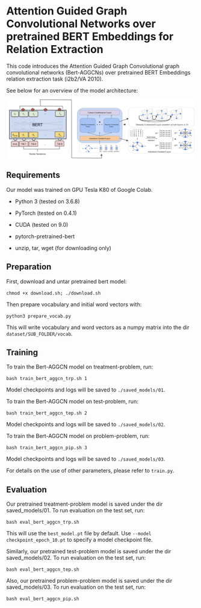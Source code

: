 Attention Guided Graph Convolutional Networks over pretrained BERT Embeddings for Relation Extraction
==========

This code introduces the Attention Guided Graph Convolutional graph convolutional networks (Bert-AGGCNs) over pretrained BERT Embeddings relation extraction task (i2b2/VA 2010).

See below for an overview of the model architecture:

![Bert-AGGCN Architecture](fig/Overview.png "Bert-AGGCN Architecture")

  

## Requirements

Our model was trained on GPU Tesla K80 of Google Colab.  

- Python 3 (tested on 3.6.8)

- PyTorch (tested on 0.4.1)

- CUDA (tested on 9.0)

- pytorch-pretrained-bert

- unzip, tar, wget (for downloading only)


## Preparation


  

First, download and untar pretrained bert model:

```
chmod +x download.sh; ./download.sh
```

  

Then prepare vocabulary and initial word vectors with:

```
python3 prepare_vocab.py
```

  

This will write vocabulary and word vectors as a numpy matrix into the dir `dataset/SUB_FOLDER/vocab`.

  

## Training

  

To train the Bert-AGGCN model on treatment-problem, run:

```
bash train_bert_aggcn_trp.sh 1
```

  

Model checkpoints and logs will be saved to `./saved_models/01`.


To train the Bert-AGGCN model on test-problem, run:

```
bash train_bert_aggcn_tep.sh 2
```

  

Model checkpoints and logs will be saved to `./saved_models/02`.


To train the Bert-AGGCN model on problem-problem, run:

```
bash train_bert_aggcn_pip.sh 3
```

  

Model checkpoints and logs will be saved to `./saved_models/03`.
  

For details on the use of other parameters, please refer to `train.py`.

  

## Evaluation

  

Our pretrained treatment-problem model is saved under the dir saved_models/01. To run evaluation on the test set, run:

```
bash eval_bert_aggcn_trp.sh
```

  

This will use the `best_model.pt` file by default. Use `--model checkpoint_epoch_10.pt` to specify a model checkpoint file.



Similarly, our pretrained test-problem model is saved under the dir saved_models/02. To run evaluation on the test set, run:

```
bash eval_bert_aggcn_tep.sh
```

  

Also, our pretrained problem-problem model is saved under the dir saved_models/03. To run evaluation on the test set, run:

```
bash eval_bert_aggcn_pip.sh
```
